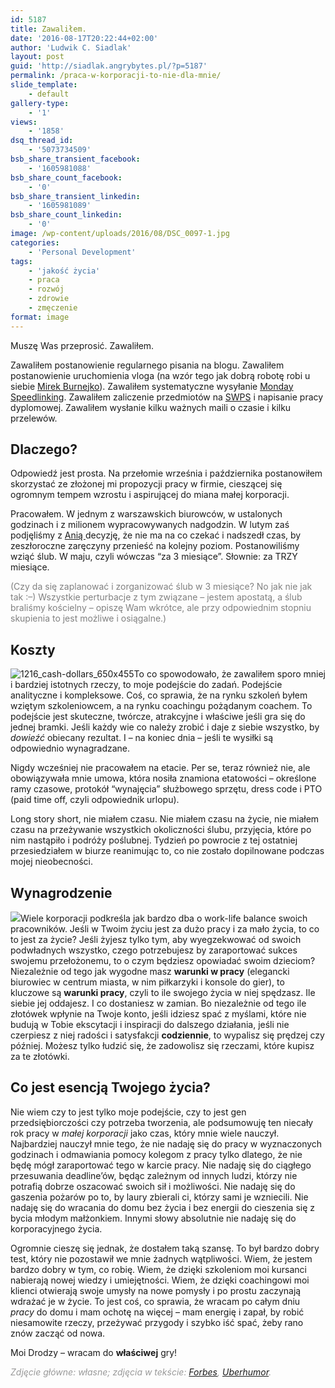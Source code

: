 ```yaml
---
id: 5187
title: Zawaliłem.
date: '2016-08-17T20:22:44+02:00'
author: 'Ludwik C. Siadlak'
layout: post
guid: 'http://siadlak.angrybytes.pl/?p=5187'
permalink: /praca-w-korporacji-to-nie-dla-mnie/
slide_template:
    - default
gallery-type:
    - '1'
views:
    - '1858'
dsq_thread_id:
    - '5073734509'
bsb_share_transient_facebook:
    - '1605981088'
bsb_share_count_facebook:
    - '0'
bsb_share_transient_linkedin:
    - '1605981089'
bsb_share_count_linkedin:
    - '0'
image: /wp-content/uploads/2016/08/DSC_0097-1.jpg
categories:
    - 'Personal Development'
tags:
    - 'jakość życia'
    - praca
    - rozwój
    - zdrowie
    - zmęczenie
format: image
---
```


Muszę Was przeprosić. Zawaliłem.

Zawaliłem postanowienie regularnego pisania na blogu. Zawaliłem postanowienie uruchomienia vloga (na wzór tego jak dobrą robotę robi u siebie [Mirek Burnejko](https://www.youtube.com/channel/UCwmFNbGnBeEy9nTt42F4WHw)). Zawaliłem systematyczne wysyłanie [Monday Speedlinking](http://personaldevelopment.pl/mailing/msl/). Zawaliłem zaliczenie przedmiotów na [SWPS](http://www.swps.pl) i napisanie pracy dyplomowej. Zawaliłem wysłanie kilku ważnych maili o czasie i kilku przelewów.

## Dlaczego?

Odpowiedź jest prosta. Na przełomie września i października postanowiłem skorzystać ze złożonej mi propozycji pracy w firmie, cieszącej się ogromnym tempem wzrostu i aspirującej do miana małej korporacji.

Pracowałem. W jednym z warszawskich biurowców, w ustalonych godzinach i z milionem wypracowywanych nadgodzin. W lutym zaś podjęliśmy z [Anią ](http://www.siadlak.ae)decyzję, że nie ma na co czekać i nadszedł czas, by zeszłoroczne zaręczyny przenieść na kolejny poziom. Postanowiliśmy wziąć ślub. W maju, czyli wówczas “za 3 miesiące”. Słownie: za TRZY miesiące.

<span style="color: #808080;">(Czy da się zaplanować i zorganizować ślub w 3 miesiące? No jak nie jak tak :–) Wszystkie perturbacje z tym związane – jestem apostatą, a ślub braliśmy kościelny – opiszę Wam wkrótce, ale przy odpowiednim stopniu skupienia to jest możliwe i osiągalne.)</span>

## Koszty

![1216_cash-dollars_650x455](http://personaldevelopment.pl/wp-content/uploads/2016/08/1216_cash-dollars_650x455-e1471464261492-1-1.jpg)To co spowodowało, że zawaliłem sporo mniej i bardziej istotnych rzeczy, to moje podejście do zadań. Podejście analityczne i kompleksowe. Coś, co sprawia, że na rynku szkoleń byłem wziętym szkoleniowcem, a na rynku coachingu pożądanym coachem. To podejście jest skuteczne, twórcze, atrakcyjne i właściwe jeśli gra się do jednej bramki. Jeśli każdy wie co należy zrobić i daje z siebie wszystko, by *dowieźć* obiecany rezultat. I – na koniec dnia – jeśli te wysiłki są odpowiednio wynagradzane.

Nigdy wcześniej nie pracowałem na etacie. Per se, teraz również nie, ale obowiązywała mnie umowa, która nosiła znamiona etatowości – określone ramy czasowe, protokół “wynajęcia” służbowego sprzętu, dress code i PTO (paid time off, czyli odpowiednik urlopu).

Long story short, nie miałem czasu. Nie miałem czasu na życie, nie miałem czasu na przeżywanie wszystkich okoliczności ślubu, przyjęcia, które po nim nastąpiło i podróży poślubnej. Tydzień po powrocie z tej ostatniej przesiedziałem w biurze reanimując to, co nie zostało dopilnowane podczas mojej nieobecności.

## Wynagrodzenie

![](http://uberhumor.com/wp-content/uploads/2012/08/fXVbM.jpg)Wiele korporacji podkreśla jak bardzo dba o work-life balance swoich pracowników. Jeśli w Twoim życiu jest za dużo pracy i za mało życia, to co to jest za życie? Jeśli żyjesz tylko tym, aby wyegzekwować od swoich podwładnych wszystko, czego potrzebujesz by zaraportować sukces swojemu przełożonemu, to o czym będziesz opowiadać swoim dzieciom? Niezależnie od tego jak wygodne masz **warunki w pracy** (elegancki biurowiec w centrum miasta, w nim piłkarzyki i konsole do gier), to kluczowe są **warunki pracy**, czyli to ile swojego życia w niej spędzasz. Ile siebie jej oddajesz. I co dostaniesz w zamian. Bo niezależnie od tego ile złotówek wpłynie na Twoje konto, jeśli idziesz spać z myślami, które nie budują w Tobie ekscytacji i inspiracji do dalszego działania, jeśli nie czerpiesz z niej radości i satysfakcji **codziennie**, to wypalisz się prędzej czy później. Możesz tylko łudzić się, że zadowolisz się rzeczami, które kupisz za te złotówki.

## Co jest esencją Twojego życia?

Nie wiem czy to jest tylko moje podejście, czy to jest gen przedsiębiorczości czy potrzeba tworzenia, ale podsumowuję ten niecały rok pracy w *małej korporacji* jako czas, który mnie wiele nauczył. Najbardziej nauczył mnie tego, że nie nadaję się do pracy w wyznaczonych godzinach i odmawiania pomocy kolegom z pracy tylko dlatego, że nie będę mógł zaraportować tego w karcie pracy. Nie nadaję się do ciągłego przesuwania deadline’ów, będąc zależnym od innych ludzi, którzy nie potrafią dobrze oszacować swoich sił i możliwości. Nie nadaję się do gaszenia pożarów po to, by laury zbierali ci, którzy sami je wzniecili. Nie nadaję się do wracania do domu bez życia i bez energii do cieszenia się z bycia młodym małżonkiem. Innymi słowy absolutnie nie nadaję się do korporacyjnego życia.

Ogromnie cieszę się jednak, że dostałem taką szansę. To był bardzo dobry test, który nie pozostawił we mnie żadnych wątpliwości. Wiem, że jestem bardzo dobry w tym, co robię. Wiem, że dzięki szkoleniom moi kursanci nabierają nowej wiedzy i umiejętności. Wiem, że dzięki coachingowi moi klienci otwierają swoje umysły na nowe pomysły i po prostu zaczynają wdrażać je w życie. To jest coś, co sprawia, że wracam po całym dniu *pracy* do domu i mam ochotę na więcej – mam energię i zapał, by robić niesamowite rzeczy, przeżywać przygody i szybko iść spać, żeby rano znów zacząć od nowa.

Moi Drodzy – wracam do **właściwej** gry!

*<span style="color: #999999;">Zdjęcie główne: własne; zdjęcia w tekście: [Forbes](http://www.forbes.com/sites/samanthasharf/2016/02/05/24-ways-to-save-find-and-earn-extra-money-with-minimal-effort/#7800b7d570b3), [Uberhumor](http://uberhumor.com/best-fight-club-movie-quote-ever). </span>*